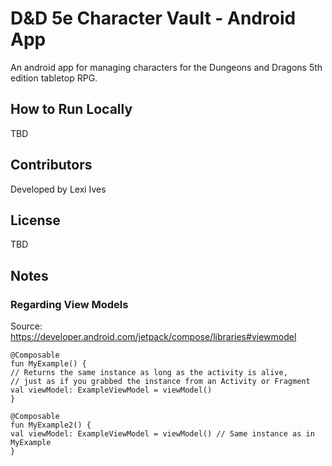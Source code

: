 # D&D 5e Character Vault - Android App
An android app for managing characters for the Dungeons and Dragons 5th edition tabletop RPG.

## How to Run Locally
TBD

## Contributors
Developed by Lexi Ives

## License
TBD

## Notes

### Regarding View Models
Source: https://developer.android.com/jetpack/compose/libraries#viewmodel
```
@Composable
fun MyExample() {
// Returns the same instance as long as the activity is alive,
// just as if you grabbed the instance from an Activity or Fragment
val viewModel: ExampleViewModel = viewModel()
}

@Composable
fun MyExample2() {
val viewModel: ExampleViewModel = viewModel() // Same instance as in MyExample
}
```